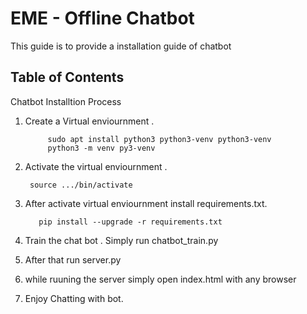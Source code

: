 # EME - Offline Chatbot
This guide is to provide a installation guide of chatbot
## Table of Contents
Chatbot Installtion Process


1. Create a Virtual enviournment . 

			sudo apt install python3 python3-venv python3-venv
			python3 -m venv py3-venv

2. Activate the virtual enviournment . 

		source .../bin/activate

3. After activate virtual enviournment install requirements.txt.
	
		  pip install --upgrade -r requirements.txt
		  
4. Train the chat bot . Simply run chatbot_train.py
5. After that run server.py
6. while ruuning the server simply open index.html with any browser 
7. Enjoy Chatting with bot.

